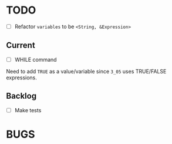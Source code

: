# TODO

- [ ] Refactor `variables` to be `<String, &Expression>`

## Current

- [ ] WHILE command

Need to add `TRUE` as a value/variable since `3_05` uses TRUE/FALSE expressions.

## Backlog

- [ ] Make tests

# BUGS
